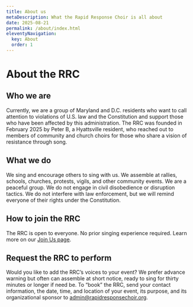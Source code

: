 ```yaml
---
title: About us
metaDescription: What the Rapid Response Choir is all about
date: 2025-08-21
permalink: /about/index.html
eleventyNavigation:
  key: About
  order: 1
---
```


# About the RRC

## Who we are

Currently, we are a group of Maryland and D.C. residents who want to call attention to violations of U.S. law and the Constitution and support those who have been affected by this administration. The RRC was founded in February 2025 by Peter B, a Hyattsville resident, who reached out to members of community and church choirs for those who share a vision of resistance through song.

## What we do

We sing and encourage others to sing with us. We assemble at rallies, schools, churches, protests, vigils, and other community events. We are a peaceful group. We do not engage in civil disobedience or disruption tactics. We do not interfere with law enforcement, but we will remind everyone of their rights under the Constitution.

## How to join the RRC

The RRC is open to everyone. No prior singing experience required. Learn more on our [Join Us page](https://rapidresponsechoir.org/join).

## Request the RRC to perform

Would you like to add the RRC’s voices to your event? We prefer advance warning but often can assemble at short notice, ready to sing for thirty minutes or longer if need be. To “book” the RRC, send your contact information, the date, time, and location of your event, its purpose, and its organizational sponsor to <admin@rapidresponsechoir.org>. 

